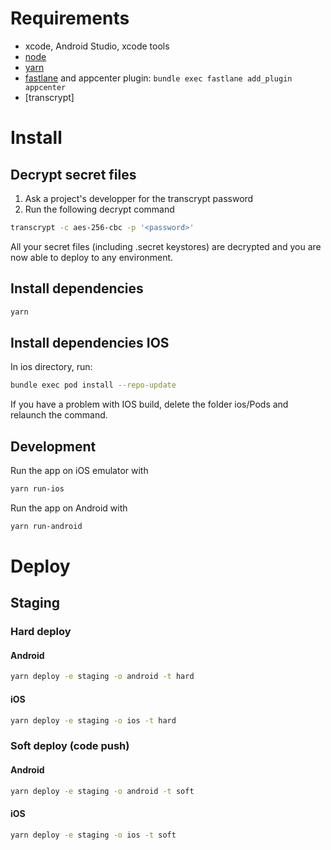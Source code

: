 # Requirements

- xcode, Android Studio, xcode tools
- [node](https://nodejs.org/en/)
- [yarn](https://yarnpkg.com/en/)
- [fastlane](https://fastlane.tools/) and appcenter plugin: `bundle exec fastlane add_plugin appcenter`
- [transcrypt]

# Install

## Decrypt secret files

1. Ask a project's developper for the transcrypt password
2. Run the following decrypt command

```bash
transcrypt -c aes-256-cbc -p '<password>'
```

All your secret files (including .secret keystores) are decrypted and you are now able to deploy to any environment.

## Install dependencies

```bash
yarn
```

## Install dependencies IOS

In ios directory, run:

```bash
bundle exec pod install --repo-update
```

If you have a problem with IOS build, delete the folder ios/Pods and relaunch the command.

## Development

Run the app on iOS emulator with

```bash
yarn run-ios
```

Run the app on Android with

```bash
yarn run-android
```

# Deploy

## Staging

### Hard deploy

#### Android

```bash
yarn deploy -e staging -o android -t hard
```

#### iOS

```bash
yarn deploy -e staging -o ios -t hard
```

### Soft deploy (code push)

#### Android

```bash
yarn deploy -e staging -o android -t soft
```

#### iOS

```bash
yarn deploy -e staging -o ios -t soft
```
